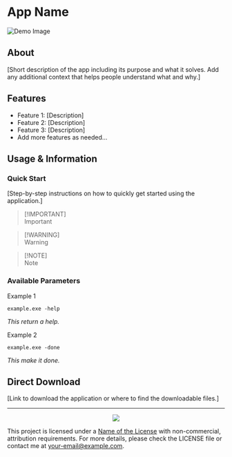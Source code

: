 # App Name

![Demo Image](path/to/demo-image.png)

## About

[Short description of the app including its purpose and what it solves. Add any additional context that helps people understand what and why.]

## Features

- Feature 1: [Description]
- Feature 2: [Description]
- Feature 3: [Description]
- Add more features as needed...

## Usage & Information

### Quick Start

[Step-by-step instructions on how to quickly get started using the application.]

> [!IMPORTANT]\
> Important

> [!WARNING]\
> Warning

> [!NOTE]\
> Note


### Available Parameters

Example 1
```shell
example.exe -help
```
*This return a help.*

Example 2
```shell
example.exe -done
```
*This make it done.*


## Direct Download

[Link to download the application or where to find the downloadable files.]


---
<p align="center">
<a href="https://github.com/SegoCode/AutoWall/graphs/contributors">
  <img src="https://contrib.rocks/image?repo=SegoCode/AutoWall" />
</a>



This project is licensed under a [Name of the License](URL-to-license) with non-commercial, attribution requirements. For more details, please check the LICENSE file or contact me at [your-email@example.com](mailto:your-email@example.com).
